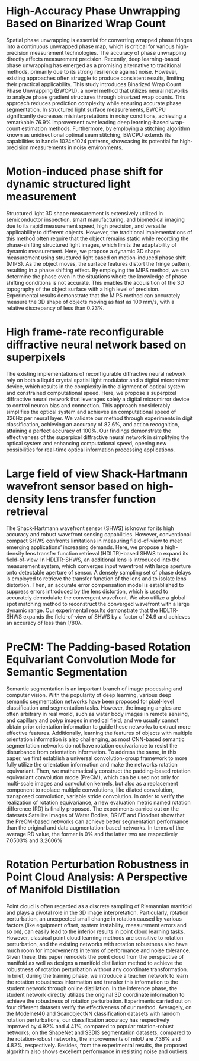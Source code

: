 <span class='anchor' id='abstract'></span>

# High-Accuracy Phase Unwrapping Based on Binarized Wrap Count
Spatial phase unwrapping is essential for converting wrapped phase fringes into a continuous unwrapped phase map, which is critical for various high-precision measurement technologies. The accuracy of phase unwrapping directly affects measurement precision. Recently, deep learning-based phase unwrapping has emerged as a promising alternative to traditional methods, primarily due to its strong resilience against noise. However, existing approaches often struggle to produce consistent results, limiting their practical applicability. This study introduces Binarized Wrap Count Phase Unwrapping (BWCPU), a novel method that utilizes neural networks to analyze phase gradient structures through binarized wrap counts. This approach reduces prediction complexity while ensuring accurate phase segmentation. In structured light surface measurements, BWCPU significantly decreases misinterpretations in noisy conditions, achieving a remarkable 76.9% improvement over leading deep learning-based wrap-count estimation methods. Furthermore, by employing a stitching algorithm known as unidirectional optimal seam stitching, BWCPU extends its capabilities to handle 1024×1024 patterns, showcasing its potential for high-precision measurements in noisy environments.

# Motion-induced phase shift for dynamic structured light measurement
Structured light 3D shape measurement is extensively utilized in semiconductor inspection, smart manufacturing, and biomedical imaging due to its rapid measurement speed, high precision, and versatile applicability to different objects. However, the traditional implementations of this method often require that the object remains static while recording the phase-shifting structured light images, which limits the adaptability of dynamic measurement. Here, we propose a dynamic 3D shape measurement using structured light based on motion-induced phase shift (MIPS). As the object moves, the surface features distort the fringe pattern, resulting in a phase shifting effect. By employing the MIPS method, we can determine the phase even in the situations where the knowledge of phase shifting conditions is not accurate. This enables the acquisition of the 3D topography of the object surface with a high level of precision. Experimental results demonstrate that the MIPS method can accurately measure the 3D shape of objects moving as fast as 100 mm/s, with a relative discrepancy of less than 0.23%.

# High frame-rate reconfigurable diffractive neural network based on superpixels
The existing implementations of reconfigurable diffractive neural network rely on both a liquid crystal spatial light modulator and a digital micromirror device, which results in the complexity in the alignment of optical system and constrained computational speed. Here, we propose a superpixel diffractive neural network that leverages solely a digital micromirror device to control neuron bias and connection. This approach considerably simplifies the optical system and achieves an computational speed of 326Hz per neural layer. We validate our method through experiments in digit classification, achieving an accuracy of 82.6%, and action recognition, attaining a perfect accuracy of 100%. Our findings demonstrate the effectiveness of the superpixel diffractive neural network in simplifying the optical system and enhancing computational speed, opening new possibilities for real-time optical information processing applications.

# Large field of view Shack-Hartmann wavefront sensor based on high-density lens transfer function retrieval
The Shack-Hartmann wavefront sensor (SHWS) is known for its high accuracy and robust wavefront sensing capabilities. However, conventional compact SHWS confronts limitations in measuring field-of-view to meet emerging applications’ increasing demands. Here, we propose a high-density lens transfer function retrieval (HDLTR)-based SHWS to expand its field-of-view. In HDLTR-SHWS, an additional lens is introduced into the measurement system, which converges input wavefront with large aperture onto detectable aperture of sensor. A densely sampling set of phase delays is employed to retrieve the transfer function of the lens and to isolate lens distortion. Then, an accurate error compensation model is established to suppress errors introduced by the lens distortion, which is used to accurately demodulate the convergent wavefront. We also utilize a global spot matching method to reconstruct the converged wavefront with a large dynamic range. Our experimental results demonstrate that the HDLTR-SHWS expands the field-of-view of SHWS by a factor of 24.9 and achieves an accuracy of less than 1/80λ.

# PreCM: The Padding-based Rotation Equivariant Convolution Mode for Semantic Segmentation
Semantic segmentation is an important branch of image processing and computer vision. With the popularity of deep learning, various deep semantic segmentation networks have been proposed for pixel-level classification and segmentation tasks. However, the imaging angles are often arbitrary in real world, such as water body images in remote sensing, and capillary and polyp images in medical field, and we usually cannot obtain prior orientation information to guide these networks to extract more effective features. Additionally, learning the features of objects with multiple orientation information is also challenging, as most CNN-based semantic segmentation networks do not have rotation equivariance to resist the disturbance from orientation information. To address the same, in this paper, we first establish a universal convolution-group framework to more fully utilize the orientation information and make the networks rotation equivariant. Then, we  mathematically construct the padding-based rotation equivariant convolution mode (PreCM), which can be used not only for multi-scale images and convolution kernels, but also as a replacement component to replace multiple convolutions, like dilated convolution, transposed convolution, variable stride convolution. In order to verify the realization of rotation equivariance, a new evaluation metric named rotation difference (RD) is finally proposed. The experiments carried out on the datesets Satellite Images of Water Bodies, DRIVE and Floodnet show that the PreCM-based networks can achieve better segmentation performance than the original and data augmentation-based networks. In terms of the average RD value, the former is 0\% and the latter two are respectively 7.0503% and 3.2606%

# Rotation Perturbation Robustness in Point Cloud Analysis: A Perspective of Manifold Distillation
Point cloud is often regarded as a discrete sampling of Riemannian manifold and plays a pivotal role in the 3D image interpretation. Particularly, rotation perturbation, an unexpected small change in rotation caused by various factors (like equipment offset, system instability, measurement errors and so on), can easily lead to the inferior results in point cloud learning tasks. However, classical point cloud learning methods are sensitive to rotation perturbation, and the existing networks with rotation robustness also have much room for improvements in terms of performance and noise tolerance. Given these, this paper remodels the point cloud from the perspective of manifold as well as designs a manifold distillation method to achieve the robustness of rotation perturbation without any coordinate transformation. In brief, during the training phase, we introduce a teacher network to learn the rotation robustness information and transfer this information to the student network through online distillation. In the inference phase, the student network directly utilizes the original 3D coordinate information to achieve the robustness of rotation perturbation. Experiments carried out on four different datasets verify the effectiveness of our method. Averagely, on the Modelnet40 and ScanobjectNN classification datasets with random rotation perturbations, our classification accuracy has respectively improved by 4.92% and 4.41%, compared to popular rotation-robust networks; on the ShapeNet and S3DIS segmentation datasets, compared to the rotation-robust networks, the improvements of mIoU are 7.36% and 4.82%, respectively. Besides, from the experimental results, the proposed algorithm also shows excellent performance in resisting noise and outliers. 

